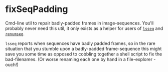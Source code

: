 # fixSeqPadding

Cmd-line util to repair badly-padded frames in image-sequences.
You'll probably never need this util, it only exists as a helper for users of [`lsseq`](https://github.com/jrowellfx/lsseq)
and [`renumseq`](https://github.com/jrowellfx/renumseq).

`lsseq` reports when sequences have badly padded frames, so in the rare
situation that you stumble upon a badly-padded frame-sequence this might save you some time
as opposed to cobbling together a shell script to fix the bad-filenames. (Or worse
renaming each one by hand in a file-explorer - ouch!)
